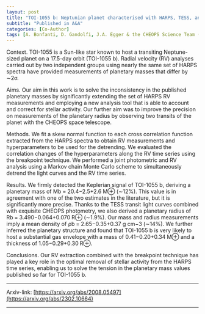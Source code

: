 ```yaml
---
layout: post
title: "TOI-1055 b: Neptunian planet characterised with HARPS, TESS, and CHEOPS"
subtitle: "Published in A&A"
categories: [Co-Author]
tags: [A. Bonfanti, D. Gandolfi, J.A. Egger & the CHEOPS Science Team (including J.Venturini)]
---
```


Context. TOI-1055 is a Sun-like star known to host a transiting Neptune-sized planet on a 17.5-day orbit (TOI-1055 b). Radial velocity (RV) analyses carried out by two independent groups using nearly the same set of HARPS spectra have provided measurements of planetary masses that differ by ∼2σ.

Aims. Our aim in this work is to solve the inconsistency in the published planetary masses by significantly extending the set of HARPS RV measurements and employing a new analysis tool that is able to account and correct for stellar activity. Our further aim was to improve the precision on measurements of the planetary radius by observing two transits of the planet with the CHEOPS space telescope.

Methods. We fit a skew normal function to each cross correlation function extracted from the HARPS spectra to obtain RV measurements and hyperparameters to be used for the detrending. We evaluated the correlation changes of the hyperparameters along the RV time series using the breakpoint technique. We performed a joint photometric and RV analysis using a Markov chain Monte Carlo scheme to simultaneously detrend the light curves and the RV time series.

Results. We firmly detected the Keplerian signal of TOI-1055 b, deriving a planetary mass of Mb = 20.4−2.5+2.6 M⊕ (∼12%). This value is in agreement with one of the two estimates in the literature, but it is significantly more precise. Thanks to the TESS transit light curves combined with exquisite CHEOPS photometry, we also derived a planetary radius of Rb = 3.490−0.064+0.070 R⊕ (∼1.9%). Our mass and radius measurements imply a mean density of ρb = 2.65−0.35+0.37 g cm−3 (∼14%). We further inferred the planetary structure and found that TOI-1055 b is very likely to host a substantial gas envelope with a mass of 0.41−0.20+0.34 M⊕ and a thickness of 1.05−0.29+0.30 R⊕.

Conclusions. Our RV extraction combined with the breakpoint technique has played a key role in the optimal removal of stellar activity from the HARPS time series, enabling us to solve the tension in the planetary mass values published so far for TOI-1055 b.

---


Arxiv-link: [https://arxiv.org/abs/2008.05497](https://arxiv.org/abs/2302.10664)

---
